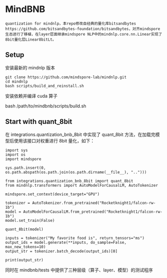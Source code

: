 # MindBNB

    quantization for mindnlp，本repo修改自经典的量化库bitsandbytes https://github.com/bitsandbytes-foundation/bitsandbytes，对齐mindspore生态进行了移植，在layer层面继承mindspore NLP中的mindnlp.core.nn.Linear实现了8bit量化层Linear8bitLt。

## Setup

安装最新的 mindnlp 版本

```
git clone https://github.com/mindspore-lab/mindnlp.git
cd mindnlp
bash scripts/build_and_reinstall.sh

```

安装依赖并编译 cuda 算子

bash /path/to/mindbnb/scripts/build.sh

## Start with quant_8bit

在 integrations.quantization_bnb_8bit 中实现了 quant_8bit 方法，在加载完模型后使用该接口对权重进行 8bit 量化，如下：

```
import sys
import os
import mindspore

sys.path.insert(0, os.path.abspath(os.path.join(os.path.dirname(__file__), "..")))

from integrations.quantization_bnb_8bit import quant_8bit
from mindnlp.transformers import AutoModelForCausalLM, AutoTokenizer

mindspore.set_context(device_target="GPU")

tokenizer = AutoTokenizer.from_pretrained("Rocketknight1/falcon-rw-1b")
model = AutoModelForCausalLM.from_pretrained("Rocketknight1/falcon-rw-1b")
model.set_train(False)

quant_8bit(model)

inputs = tokenizer("My favorite food is", return_tensors="ms")
output_ids = model.generate(**inputs, do_sample=False, max_new_tokens=10)
output_str = tokenizer.batch_decode(output_ids)[0]

print(output_str)
```

同时在 mindbnb/tests 中提供了三种层级（算子、layer、模型）的测试程序
